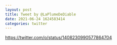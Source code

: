 ```yaml
--- 
layout: post 
title: Tweet by @LaPlumeDeDiable 
date: 2021-06-24 1624583414 
categories: twitter 
--- 
```

https://twitter.com/o/status/1408230990577864704